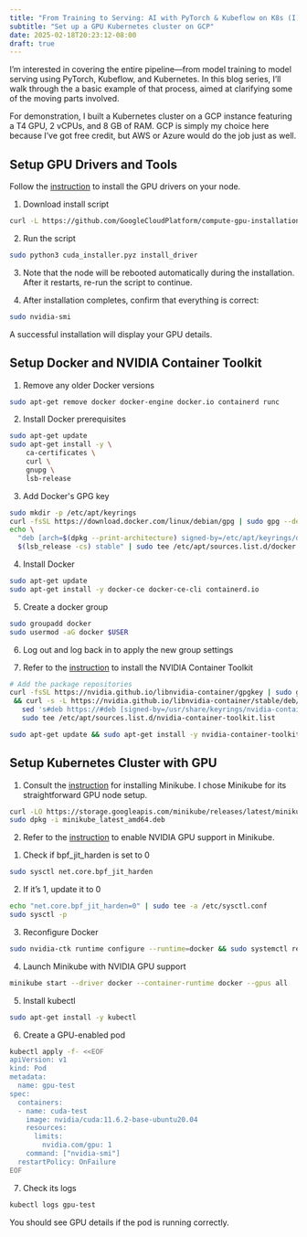 ```yaml
---
title: "From Training to Serving: AI with PyTorch & Kubeflow on K8s (I)"
subtitle: "Set up a GPU Kubernetes cluster on GCP"
date: 2025-02-18T20:23:12-08:00
draft: true
---
```


I’m interested in covering the entire pipeline—from model training to model serving
using PyTorch, Kubeflow, and Kubernetes. In this blog series, I’ll walk through the
a basic example of that process, aimed at clarifying some of the moving parts involved.

For demonstration, I built a Kubernetes cluster on a GCP instance featuring a T4 GPU, 
2 vCPUs, and 8 GB of RAM. GCP is simply my choice here because I’ve got free credit, 
but AWS or Azure would do the job just as well.

## Setup GPU Drivers and Tools

Follow the [instruction](https://cloud.google.com/compute/docs/gpus/install-drivers-gpu)
to install the GPU drivers on your node.

1. Download install script
```bash
curl -L https://github.com/GoogleCloudPlatform/compute-gpu-installation/releases/download/cuda-installer-v1.2.0/cuda_installer.pyz --output cuda_installer.pyz
```

2. Run the script
```bash
sudo python3 cuda_installer.pyz install_driver
```

3. Note that the node will be rebooted automatically during the installation. 
After it restarts, re-run the script to continue.

4. After installation completes, confirm that everything is correct:
```bash
sudo nvidia-smi
```
A successful installation will display your GPU details.

## Setup Docker and NVIDIA Container Toolkit
1. Remove any older Docker versions
```bash
sudo apt-get remove docker docker-engine docker.io containerd runc
```

2. Install Docker prerequisites
```bash
sudo apt-get update
sudo apt-get install -y \
    ca-certificates \
    curl \
    gnupg \
    lsb-release
```

3. Add Docker's GPG key
```bash
sudo mkdir -p /etc/apt/keyrings
curl -fsSL https://download.docker.com/linux/debian/gpg | sudo gpg --dearmor -o /etc/apt/keyrings/docker.gpg
echo \
  "deb [arch=$(dpkg --print-architecture) signed-by=/etc/apt/keyrings/docker.gpg] https://download.docker.com/linux/debian \
  $(lsb_release -cs) stable" | sudo tee /etc/apt/sources.list.d/docker.list > /dev/null
```

4. Install Docker
```bash
sudo apt-get update
sudo apt-get install -y docker-ce docker-ce-cli containerd.io
```

5. Create a docker group
```bash
sudo groupadd docker
sudo usermod -aG docker $USER
```

6. Log out and log back in to apply the new group settings

7. Refer to the [instruction](https://docs.nvidia.com/datacenter/cloud-native/container-toolkit/latest/install-guide.html) 
to install the NVIDIA Container Toolkit

```bash
# Add the package repositories
curl -fsSL https://nvidia.github.io/libnvidia-container/gpgkey | sudo gpg --dearmor -o /usr/share/keyrings/nvidia-container-toolkit-keyring.gpg \
 && curl -s -L https://nvidia.github.io/libnvidia-container/stable/deb/nvidia-container-toolkit.list | \
   sed 's#deb https://#deb [signed-by=/usr/share/keyrings/nvidia-container-toolkit-keyring.gpg] https://#g' | \
   sudo tee /etc/apt/sources.list.d/nvidia-container-toolkit.list   
```

```bash
sudo apt-get update && sudo apt-get install -y nvidia-container-toolkit
```

## Setup Kubernetes Cluster with GPU

1. Consult the [instruction](https://minikube.sigs.k8s.io/docs/start/?arch=%2Flinux%2Fx86-64%2Fstable%2Fdebian+package)
for installing Minikube. I chose Minikube for its straightforward GPU node setup.
```bash
curl -LO https://storage.googleapis.com/minikube/releases/latest/minikube_latest_amd64.deb
sudo dpkg -i minikube_latest_amd64.deb
```

2. Refer to the [instruction](https://minikube.sigs.k8s.io/docs/tutorials/nvidia/)
to enable NVIDIA GPU support in Minikube.

1) Check if bpf_jit_harden is set to 0
```bash
sudo sysctl net.core.bpf_jit_harden
```
2) If it’s 1, update it to 0
```bash
echo "net.core.bpf_jit_harden=0" | sudo tee -a /etc/sysctl.conf
sudo sysctl -p
```

3) Reconfigure Docker
```bash
sudo nvidia-ctk runtime configure --runtime=docker && sudo systemctl restart docker
```

4) Launch Minikube with NVIDIA GPU support
```bash
minikube start --driver docker --container-runtime docker --gpus all
```

5) Install kubectl
```bash
sudo apt-get install -y kubectl
```

6) Create a GPU-enabled pod
```bash
kubectl apply -f- <<EOF
apiVersion: v1
kind: Pod
metadata:
  name: gpu-test
spec:
  containers:
  - name: cuda-test
    image: nvidia/cuda:11.6.2-base-ubuntu20.04
    resources:
      limits:
        nvidia.com/gpu: 1
    command: ["nvidia-smi"]
  restartPolicy: OnFailure
EOF
```

7) Check its logs
```bash
kubectl logs gpu-test
```
You should see GPU details if the pod is running correctly.
